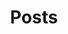 ---
title: "Posts"
layout: "archives"
slug: "p"
menu:
    main:
        weight: 2
        params: 
            icon: archives
---